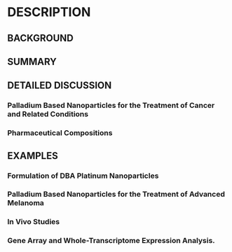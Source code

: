 # DESCRIPTION

## BACKGROUND

## SUMMARY

## DETAILED DISCUSSION

### Palladium Based Nanoparticles for the Treatment of Cancer and Related Conditions

### Pharmaceutical Compositions

## EXAMPLES

### Formulation of DBA Platinum Nanoparticles

### Palladium Based Nanoparticles for the Treatment of Advanced Melanoma

### In Vivo Studies

### Gene Array and Whole-Transcriptome Expression Analysis.


